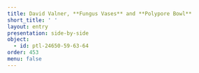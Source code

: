 ```yaml
---
title: David Valner, **Fungus Vases** and **Polypore Bowl**
short_title: ' '
layout: entry
presentation: side-by-side
object:
  - id: ptl-24650-59-63-64
order: 453
menu: false
---
```

